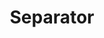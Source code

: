 ---
title: Separator
description: Visually or semantically separates content.
example: Separator
files: 
    - Separator.svelte
---